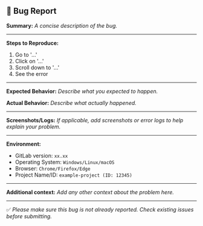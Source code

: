 ## 🐞 Bug Report

**Summary:**
_A concise description of the bug._

---

**Steps to Reproduce:**
1. Go to '...'
2. Click on '...'
3. Scroll down to '...'
4. See the error

---

**Expected Behavior:**
_Describe what you expected to happen._

**Actual Behavior:**
_Describe what actually happened._

---

**Screenshots/Logs:**
_If applicable, add screenshots or error logs to help explain your problem._

---

**Environment:**
- GitLab version: `xx.xx`
- Operating System: `Windows/Linux/macOS`
- Browser: `Chrome/Firefox/Edge`
- Project Name/ID: `example-project (ID: 12345)`

---

**Additional context:**
_Add any other context about the problem here._

---

✅ _Please make sure this bug is not already reported. Check existing issues before submitting._
